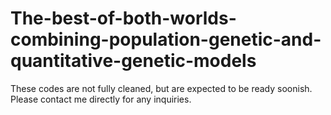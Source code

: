 # The-best-of-both-worlds-combining-population-genetic-and-quantitative-genetic-models

These codes are not fully cleaned, but are expected to be ready soonish. Please contact me directly for any inquiries.
